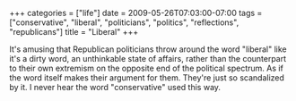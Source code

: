 +++
categories = ["life"]
date = 2009-05-26T07:03:00-07:00
tags = ["conservative", "liberal", "politicians", "politics", "reflections", "republicans"]
title = "Liberal"
+++

It's amusing that Republican politicians throw around the word "liberal" like it's a dirty word, an unthinkable state of affairs, rather than the counterpart to their own extremism on the opposite end of the political spectrum. As if the word itself makes their argument for them. They're just so scandalized by it. I never hear the word "conservative" used this way.
